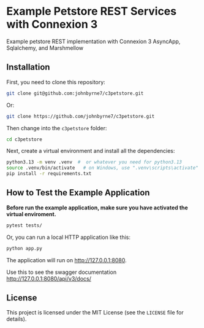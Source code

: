 # Example Petstore REST Services with Connexion 3

Example petstore REST implementation with Connexion 3 AsyncApp, Sqlalchemy, and Marshmellow

## Installation

First, you need to clone this repository:

```bash
git clone git@github.com:johnbyrne7/c3petstore.git
```

Or:

```bash
git clone https://github.com/johnbyrne7/c3petstore.git
```

Then change into the `c3petstore` folder:

```bash
cd c3petstore
```

Next, create a virtual environment and install all the dependencies:

```bash
python3.13 -m venv .venv  #  or whatever you need for python3.13
source .venv/bin/activate   # on Windows, use ".venv\scripts\activate" instead
pip install -r requirements.txt
```

## How to Test the Example Application

**Before run the example application, make sure you have activated the virtual enviroment.**


```bash
pytest tests/
```

Or, you can run a local HTTP application like this:

```bash
python app.py
```

The application will run on http://127.0.0.1:8080.

Use this to see the swagger documentation  http://127.0.0.1:8080/api/v3/docs/

## License

This project is licensed under the MIT License (see the `LICENSE` file for details).